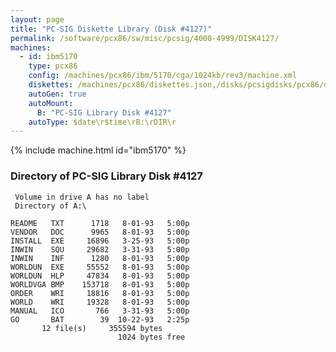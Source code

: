 ```yaml
---
layout: page
title: "PC-SIG Diskette Library (Disk #4127)"
permalink: /software/pcx86/sw/misc/pcsig/4000-4999/DISK4127/
machines:
  - id: ibm5170
    type: pcx86
    config: /machines/pcx86/ibm/5170/cga/1024kb/rev3/machine.xml
    diskettes: /machines/pcx86/diskettes.json,/disks/pcsigdisks/pcx86/diskettes.json
    autoGen: true
    autoMount:
      B: "PC-SIG Library Disk #4127"
    autoType: $date\r$time\rB:\rDIR\r
---
```


{% include machine.html id="ibm5170" %}

### Directory of PC-SIG Library Disk #4127

     Volume in drive A has no label
     Directory of A:\

    README   TXT      1718   8-01-93   5:00p
    VENDOR   DOC      9965   8-01-93   5:00p
    INSTALL  EXE     16896   3-25-93   5:00p
    INWIN    SQU     29682   3-31-93   5:00p
    INWIN    INF      1280   8-01-93   5:00p
    WORLDUN  EXE     55552   8-01-93   5:00p
    WORLDUN  HLP     47834   8-01-93   5:00p
    WORLDVGA BMP    153718   8-01-93   5:00p
    ORDER    WRI     18816   8-01-93   5:00p
    WORLD    WRI     19328   8-01-93   5:00p
    MANUAL   ICO       766   3-31-93   5:00p
    GO       BAT        39  10-22-93   2:25p
           12 file(s)     355594 bytes
                            1024 bytes free
